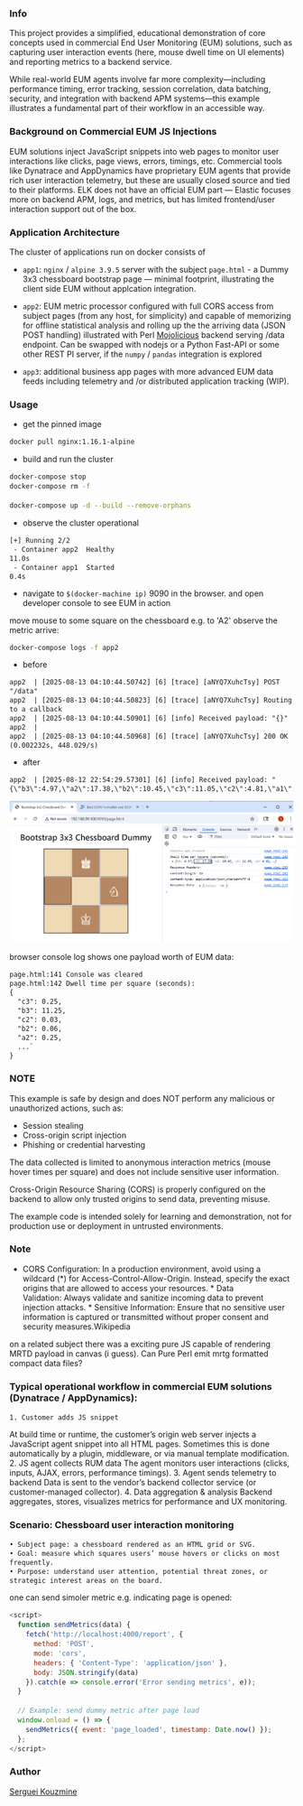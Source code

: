 ### Info 

This project provides a simplified, educational demonstration of core concepts used in commercial End User Monitoring (EUM) solutions, such as capturing user interaction events (here, mouse dwell time on UI elements) and reporting metrics to a backend service.



While real-world EUM agents involve far more complexity—including performance timing, error tracking, session correlation, data batching, security, and integration with backend APM systems—this example illustrates a fundamental part of their workflow in an accessible way.


###  Background on Commercial EUM JS Injections

EUM solutions inject JavaScript snippets into web pages to monitor user interactions like clicks, page views, errors, timings, etc. Commercial tools like Dynatrace and AppDynamics have proprietary EUM agents that provide rich user interaction telemetry, but these are usually closed source and tied to their platforms.
ELK does not have an official EUM part — Elastic focuses more on backend APM, logs, and metrics, but has limited frontend/user interaction support out of the box.
### Application Architecture

The cluster of applications run on docker consists of

   * `app1`: `nginx` / `alpine 3.9.5` server  with the subject `page.html` - a Dummy 3x3 chessboard bootstrap page — minimal footprint, illustrating the client side EUM without applcation integration.
   * `app2`: EUM metric processor configured with full CORS access from subject pages (from any host, for simplicity) and capable of memorizing for offline statistical analysis and rolling up the the arriving data (JSON POST handling) illustrated with Perl [Mojolicious](https://metacpan.org/pod/Mojolicious) backend serving /data endpoint. Can be swapped with nodejs or a Python Fast-API  or some other REST PI server, if the `numpy` / `pandas` integration is explored

  * `app3`: additional business app pages with more advanced EUM data feeds including telemetry and /or distributed application tracking (WIP).


### Usage

*   get  the pinned image
```sh
docker pull nginx:1.16.1-alpine
```

* build and run the cluster
```sh
docker-compose stop
docker-compose rm -f

docker-compose up -d --build --remove-orphans
```

* observe the cluster operational

```text
[+] Running 2/2
 - Container app2  Healthy                                                11.0s
 - Container app1  Started                                                 0.4s

```
* navigate to `$(docker-machine ip)` 9090 in the browser. and open developer console to see EUM in action

move mouse to some square on the chessboard e.g. to 'A2'
observe the metric arrive:

```sh
docker-compose logs -f app2
```
+ before


```text
app2  | [2025-08-13 04:10:44.50742] [6] [trace] [aNYQ7XuhcTsy] POST "/data"
app2  | [2025-08-13 04:10:44.50823] [6] [trace] [aNYQ7XuhcTsy] Routing to a callback
app2  | [2025-08-13 04:10:44.50901] [6] [info] Received payload: "{}"
app2  |
app2  | [2025-08-13 04:10:44.50968] [6] [trace] [aNYQ7XuhcTsy] 200 OK (0.002232s, 448.029/s)

```
+ after

```text
app2  | [2025-08-12 22:54:29.57301] [6] [info] Received payload: "{\"b3\":4.97,\"a2\":17.38,\"b2\":10.45,\"c3\":11.05,\"c2\":4.81,\"a1\":0.54,\"b1\":18.34,\"a3\":0.24,\"c1\":0.1}"
```
![example page](screenshots/page.png)

browser console log shows one payload worth of EUM data:
```text
page.html:141 Console was cleared
page.html:142 Dwell time per square (seconds):
{
  "c3": 0.25,
  "b3": 11.25,
  "c2": 0.03,
  "b2": 0.06,
  "a2": 0.25,
  ...`
}

```

### NOTE


This example is safe by design and does NOT perform any malicious or unauthorized actions, such as:



  * Session stealing
  * Cross-origin script injection
  * Phishing or credential harvesting


The data collected is limited to anonymous interaction metrics (mouse hover times per square) and does not include sensitive user information.



Cross-Origin Resource Sharing (CORS) is properly configured on the backend to allow only trusted origins to send data, preventing misuse.



The example code is intended solely for learning and demonstration, not for production use or deployment in untrusted environments.

### Note
 
   * CORS Configuration: In a production environment, avoid using a wildcard (*) for Access-Control-Allow-Origin. Instead, specify the exact origins that are allowed to access your resources.
    * Data Validation: Always validate and sanitize incoming data to prevent injection attacks.
    * Sensitive Information: Ensure that no sensitive user information is captured or transmitted without proper consent and security measures.Wikipedia


on a related subject there was a exciting pure JS capable of rendering MRTD payload in canvas (i guess). Can Pure Perl emit mrtg formatted compact data files?

### Typical operational workflow in commercial EUM solutions (Dynatrace / AppDynamics):
    1. Customer adds JS snippet
At build time or runtime, the customer’s origin web server injects a JavaScript agent snippet into all HTML pages. Sometimes this is done automatically by a plugin, middleware, or via manual template modification.
    2. JS agent collects RUM data
The agent monitors user interactions (clicks, inputs, AJAX, errors, performance timings).
    3. Agent sends telemetry to backend
Data is sent to the vendor’s backend collector service (or customer-managed collector).
    4. Data aggregation & analysis
Backend aggregates, stores, visualizes metrics for performance and UX monitoring.


### Scenario: Chessboard user interaction monitoring
    • Subject page: a chessboard rendered as an HTML grid or SVG.
    • Goal: measure which squares users’ mouse hovers or clicks on most frequently.
    • Purpose: understand user attention, potential threat zones, or strategic interest areas on the board.

one can send simoler metric e.g. indicating page is opened:

```js
<script>
  function sendMetrics(data) {
    fetch('http://localhost:4000/report', {
      method: 'POST',
      mode: 'cors',
      headers: { 'Content-Type': 'application/json' },
      body: JSON.stringify(data)
    }).catch(e => console.error('Error sending metrics', e));
  }

  // Example: send dummy metric after page load
  window.onload = () => {
    sendMetrics({ event: 'page_loaded', timestamp: Date.now() });
  };
</script>

```
### Author
[Serguei Kouzmine](kouzmine_serguei@yahoo.com)
